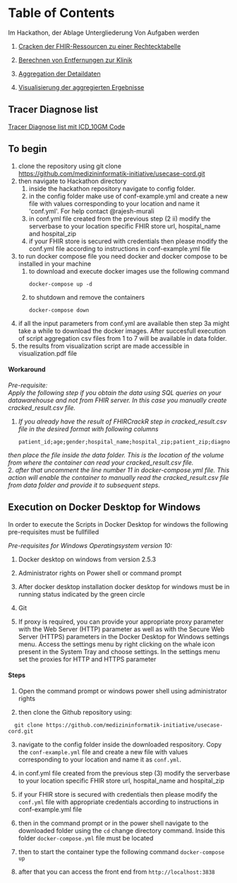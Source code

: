 # Table of Contents 
Im Hackathon, der Ablage Untergliederung Von Aufgaben werden

1. [Cracken der FHIR-Ressourcen zu einer Rechtecktabelle](./Team1_FHIRCrackR/)

2. [Berechnen von Entfernungen zur Klinik](./Team2_Distance/) 

3. [Aggregation der Detaildaten](./Team3_Aggregation/)

4. [Visualisierung der aggregierten Ergebnisse](./Team4_Geoviz/)

## Tracer Diagnose list 
[Tracer Diagnose list mit ICD_10GM Code](https://confluence.zmi.ukdd.de/x/ArnEB)

## To begin 
1. clone the repository using git clone https://github.com/medizininformatik-initiative/usecase-cord.git
2. then navigate to Hackathon directory 
    1. inside the hackathon repository navigate to config folder. 
    2. in the config folder make use of conf-example.yml and create a new file with values corresponding to your location and name it 'conf.yml'. For help contact @rajesh-murali 
    3. in conf.yml file created from the previous step (2 ii) modify the serverbase to your location specific FHIR store url, hospital_name and hospital_zip
    4. if your FHIR store is secured with credentials then please modify the conf.yml file according to instructions in conf-example.yml file
3. to run docker compose file you need docker and docker compose to be installed in your machine
    1. to download and execute docker images use the following command 
        ```
        docker-compose up -d
    2. to shutdown and remove the containers 
        ``` 
        docker-compose down
4. if all the input parameters from conf.yml are available then step 3a might take a while to download the docker images. After succesfull execution of script aggregation csv files from 1 to 7 will be available in data folder.
5. the results from visualization script are made accessible in visualization.pdf file

#### Workaround <br/>
*Pre-requisite: <br/>
Apply the following step if you obtain the data using SQL queries on your datawarehouse and not from FHIR server. In this case you manually create cracked_result.csv file.* <br/>
1. *If you already have the result of FHIRCrackR step in cracked_result.csv file in the desired format with following columns* 
   ```  
   patient_id;age;gender;hospital_name;hospital_zip;patient_zip;diagnosis
   ```
  *then place the file inside the data folder. This is the location of the volume from where the container can read your cracked_result.csv file.* <br/>
2. *after that uncomment the line number 11 in docker-compose.yml file. This action will enable the container to manually read the cracked_result.csv file from data folder and provide it to subsequent steps.*

## Execution on Docker Desktop for Windows <br/>


In order to execute the Scripts in Docker Desktop for windows the following pre-requisites must be fullfilled <br/>

*Pre-requisites for Windows Operatingsystem version 10:* <br/>
1. Docker desktop on windows from version 2.5.3 <br/>

2. Administrator rights on Power shell or command prompt <br/>

3. After docker desktop installation docker desktop for windows must be in running status indicated by the green circle <br/>

4. Git  <br/>

5. If proxy is required, you can provide your appropriate proxy parameter with the Web Server (HTTP) parameter as well as with the Secure Web Server (HTTPS) parameters in the Docker Desktop for Windows settings menu. Access the settings menu by right clicking on the whale icon present in the System Tray and choose settings. In the settings menu set the proxies for HTTP and HTTPS parameter <br/>

#### Steps <br/>

1. Open the command prompt or windows power shell using administrator rights <br/>

2. then clone the Github repository using: <br/>
 ```  
   git clone https://github.com/medizininformatik-initiative/usecase-cord.git
   ```
3. navigate to the config folder inside the downloaded respository. Copy the `conf-example.yml` file and create a new file with values corresponding to your location and name it as `conf.yml`. <br/>

4. in conf.yml file created from the previous step (3) modify the serverbase to your location specific FHIR store url, hospital_name and hospital_zip <br/>

5. if your FHIR store is secured with credentials then please modify the `conf.yml` file with appropriate credentials according to instructions in conf-example.yml file <br/>

6. then in the command prompt or in the power shell navigate to the downloaded folder using the `cd` change directory command. Inside this folder `docker-compose.yml` file must be located<br/>

7. then to start the container type the following command `docker-compose up` <br/>

8. after that you can access the front end from `http://localhost:3838`<br/>
